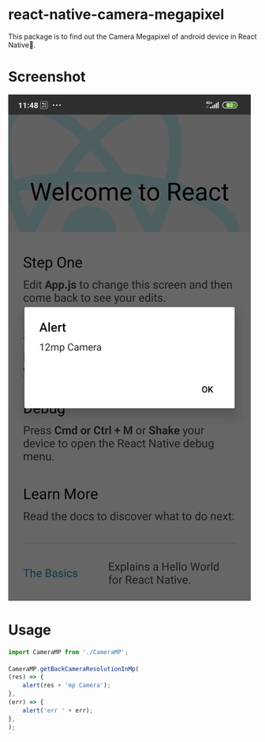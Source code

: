 # react-native-camera-megapixel

This package is to find out the Camera Megapixel of android device in React Native📱.

# Screenshot

<img src="./screenshots/screenshot.jpeg" alt='screenshot'/>

# Usage

```javascript
import CameraMP from './CameraMP';

CameraMP.getBackCameraResolutionInMp(
(res) => {
    alert(res + 'mp Camera');
},
(err) => {
    alert('err ' + err);
},
);
`
```

